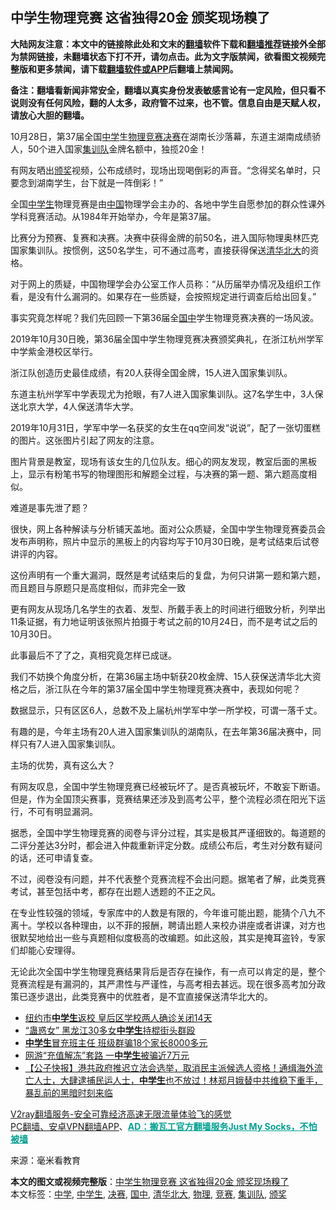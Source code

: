  <h2>中学生物理竞赛 这省独得20金 颁奖现场糗了</h2> <p class="notice"><b>大陆网友注意：本文中的链接除此处和文末的<a href="https://github.com/bannedbook/fanqiang" >翻墙</a>软件下载和<a href="https://github.com/killgcd/justmysocks/blob/master/README.md">翻墙推荐</a>链接外全部为禁网链接，未翻墙状态下打不开，请勿点击。此为文字版禁闻，欲看图文视频完整版和更多禁闻，请下载<a href="https://github.com/bannedbook/fanqiang">翻墙软件或APP</a>后翻墙上禁闻网。</p><p>备注：翻墙看新闻非常安全，翻墙以真实身份发表敏感言论有一定风险，但只看不说则没有任何风险，翻的人太多，政府管不过来，也不管。信息自由是天赋人权，请放心大胆的翻墙。</b></p>  <div class="entry"> <p>10月28日，第37届全国<a href="https://www.bannedbook.org/bnews/tag/%e4%b8%ad%e5%ad%a6/" class="st_tag internal_tag" rel="tag" title="标签 中学 下的日志">中学</a>生<a href="https://www.bannedbook.org/bnews/tag/%E7%89%A9%E7%90%86/" class="st_tag internal_tag" rel="tag" title="标签 物理 下的日志">物理</a><a href="https://www.bannedbook.org/bnews/tag/%E7%AB%9E%E8%B5%9B/" class="st_tag internal_tag" rel="tag" title="标签 竞赛 下的日志">竞赛</a><a href="https://www.bannedbook.org/bnews/tag/%E5%86%B3%E8%B5%9B/" class="st_tag internal_tag" rel="tag" title="标签 决赛 下的日志">决赛</a>在湖南长沙落幕，东道主湖南成绩骄人，50个进入国家<a href="https://www.bannedbook.org/bnews/tag/%E9%9B%86%E8%AE%AD%E9%98%9F/" class="st_tag internal_tag" rel="tag" title="标签 集训队 下的日志">集训队</a>金牌名额中，独揽20金！</p> <p>有网友晒出<a href="https://www.bannedbook.org/bnews/tag/%E9%A2%81%E5%A5%96/" class="st_tag internal_tag" rel="tag" title="标签 颁奖 下的日志">颁奖</a>视频，公布成绩时，现场出现喝倒彩的声音。“念得奖名单时，只要念到湖南学生，台下就是一阵倒彩！”</p> <p></p> <p>全国<a href="https://www.bannedbook.org/bnews/tag/%E4%B8%AD%E5%AD%A6%E7%94%9F/" class="st_tag internal_tag" rel="tag" title="标签 中学生 下的日志">中学生</a>物理竞赛是由<span class='wp_keywordlink_affiliate'><a href="https://www.bannedbook.org/" title="中国" target="_blank">中国</a></span>物理学会主办的、各地中学生自愿参加的群众性课外学科竞赛活动。从1984年开始举办，今年是第37届。</p> <p>比赛分为预赛、复赛和决赛。决赛中获得金牌的前50名，进入国际物理奥林匹克国家集训队。按惯例，这50名学生，可不通过高考，直接获得保送<a href="https://www.bannedbook.org/bnews/tag/%E6%B8%85%E5%8D%8E%E5%8C%97%E5%A4%A7/" class="st_tag internal_tag" rel="tag" title="标签 清华北大 下的日志">清华北大</a>的资格。</p> <p>对于网上的质疑，中国物理学会办公室工作人员称：“从历届举办情况及组织工作看，是没有什么漏洞的。如果存在一些质疑，会按照规定进行调查后给出回复。”</p> <p></p> <p>事实究竟怎样呢？我们先回顾一下第36届全<a href="https://www.bannedbook.org/bnews/tag/%E5%9B%BD%E4%B8%AD/" class="st_tag internal_tag" rel="tag" title="标签 国中 下的日志">国中</a>学生物理竞赛决赛的一场风波。</p>  <p>2019年10月30日晚，第36届全国中学生物理竞赛决赛颁奖典礼，在浙江杭州学军中学紫金港校区举行。</p> <p>浙江队创造历史最佳成绩，有20人获得全国金牌，15人进入国家集训队。</p> <p>东道主杭州学军中学表现尤为抢眼，有7人进入国家集训队。这7名学生中，3人保送北京大学，4人保送清华大学。</p> <p>2019年10月31日，学军中学一名获奖的女生在qq空间发“说说”，配了一张切蛋糕的图片。这张图片引起了网友的注意。</p> <p>图片背景是教室，现场有该女生的几位队友。细心的网友发现，教室后面的黑板上，显示有粉笔书写的物理图形和解题全过程，与决赛的第一题、第六题高度相似。</p> <p></p> <p>难道是事先泄了题？</p> <p>很快，网上各种解读与分析铺天盖地。面对公众质疑，全国中学生物理竞赛委员会发布声明称，照片中显示的黑板上的内容均写于10月30日晚，是考试结束后试卷讲评的内容。</p>  <p>这份声明有一个重大漏洞，既然是考试结束后的复盘，为何只讲第一题和第六题，而且题目与原题只是高度相似，而非完全一致</p> <p>更有网友从现场几名学生的衣着、发型、所戴手表上的时间进行细致分析，列举出11条证据，有力地证明该张照片拍摄于考试之前的10月24日，而不是考试之后的10月30日。</p> <p>此事最后不了了之，真相究竟怎样已成谜。</p> <p></p> <p>我们不妨换个角度分析，在第36届主场中斩获20枚金牌、15人获保送清华北大资格之后，浙江队在今年的第37届全国中学生物理竞赛决赛中，表现如何呢？</p> <p>数据显示，只有区区6人，总数不及上届杭州学军中学一所学校，可谓一落千丈。</p> <p>有趣的是，今年主场有20人进入国家集训队的湖南队，在去年第36届决赛中，同样只有7人进入国家集训队。</p> <p>主场的优势，真有这么大？</p>  <p></p> <p>有网友叹息，全国中学生物理竞赛已经被玩坏了。是否真被玩坏，不敢妄下断语。但是，作为全国顶尖赛事，竞赛结果还涉及到高考公平，整个流程必须在阳光下运行，不可有明显漏洞。</p> <p>据悉，全国中学生物理竞赛的阅卷与评分过程，其实是极其严谨细致的。每道题的二评分差达3分时，都会进入仲裁重新评定分数。成绩公布后，考生对分数有疑问的话，还可申请复查。</p> <p>不过，阅卷没有问题，并不代表整个竞赛流程不会出问题。据笔者了解，此类竞赛考试，甚至包括中考，都存在出题人透题的不正之风。</p> <p>在专业性较强的领域，专家库中的人数是有限的，今年谁可能出题，能猜个八九不离十。学校以各种理由，以不菲的报酬，聘请出题人来校办讲座或者讲课，对方也很默契地给出一些与真题相似度极高的改编题。如此这般，其实是掩耳盗铃，专家们却能心安理得。</p> <p></p> <p>无论此次全国中学生物理竞赛结果背后是否存在操作，有一点可以肯定的是，整个竞赛流程是有漏洞的，其严肃性与严谨性，与高考相去甚远。现在很多高考加分政策已逐步退出，此类竞赛中的优胜者，是不宜直接保送清华北大的。</p> <ul class='op-related-articles' title='相关阅读'> <li><a href='https://www.bannedbook.org/bnews/taiwannews/20201003/1407403.html' target='_blank'>纽约市<b>中学生</b>返校 皇后区学校两人确诊关闭14天</a></li> <li><a href='https://www.bannedbook.org/bnews/cbnews/20200926/1403613.html' target='_blank'>“蛊惑女” 黑龙江30多女<b>中学生</b>持棍街头群殴</a></li> <li><a href='https://www.bannedbook.org/bnews/baitai/20200831/1388494.html' target='_blank'><b>中学生</b>冒充班主任 班级群骗18个家长8000多元</a></li> <li><a href='https://www.bannedbook.org/bnews/baitai/20200803/1373854.html' target='_blank'>网游“充值解冻”套路 一<b>中学生</b>被骗近7万元</a></li> <li><a href='https://www.bannedbook.org/bnews/bannedvideo/20200801/1373211.html' target='_blank'>【公子快报】港共政府推迟立法会选举，取消民主派候选人资格！通缉海外流亡人士，大肆逮捕民运人士，<b>中学生</b>也不放过！林郑月娥替中共维稳下重手，暴乱前的黑暗时刻来临</a></li> </ul> <p class="texttj"> <a href="https://www.bannedbook.org/forum23/topic22702.html" target="_blank">V2ray翻墙服务-安全可靠经济高速无限流量体验飞的感觉</a><br/> <a href="https://github.com/bannedbook/fanqiang/wiki/%E7%A6%81%E9%97%BB%E7%BD%91%E5%AE%89%E5%8D%93%E7%BF%BB%E5%A2%99%E6%96%B0%E9%97%BBAPP" target="_blank">PC翻墙、安卓VPN翻墙APP</a>、<span onclick="window.open('https://github.com/killgcd/justmysocks/blob/master/README.md')" style="font-weight:bold;color:#00A191;cursor:pointer;text-decoration:underline;outline:none">AD：搬瓦工官方翻墙服务Just My Socks，不怕被墙</span></p><p> 来源：毫米看教育 </p> <a name='sharetosocial'></a>       <div><b>本文的图文或视频完整版</b>：<a href='https://www.bannedbook.org/bnews/cnnews/20201105/1426303.html'>中学生物理竞赛 这省独得20金 颁奖现场糗了</a></div>  </div><!--END ENTRY--> <div class="postfooter"> <div>本文标签：<a href="https://www.bannedbook.org/bnews/tag/%e4%b8%ad%e5%ad%a6/" rel="tag">中学</a>, <a href="https://www.bannedbook.org/bnews/tag/%E4%B8%AD%E5%AD%A6%E7%94%9F/" rel="tag">中学生</a>, <a href="https://www.bannedbook.org/bnews/tag/%E5%86%B3%E8%B5%9B/" rel="tag">决赛</a>, <a href="https://www.bannedbook.org/bnews/tag/%E5%9B%BD%E4%B8%AD/" rel="tag">国中</a>, <a href="https://www.bannedbook.org/bnews/tag/%E6%B8%85%E5%8D%8E%E5%8C%97%E5%A4%A7/" rel="tag">清华北大</a>, <a href="https://www.bannedbook.org/bnews/tag/%E7%89%A9%E7%90%86/" rel="tag">物理</a>, <a href="https://www.bannedbook.org/bnews/tag/%E7%AB%9E%E8%B5%9B/" rel="tag">竞赛</a>, <a href="https://www.bannedbook.org/bnews/tag/%E9%9B%86%E8%AE%AD%E9%98%9F/" rel="tag">集训队</a>, <a href="https://www.bannedbook.org/bnews/tag/%E9%A2%81%E5%A5%96/" rel="tag">颁奖</a></div>  </div><!--END POSTFOOTER--> 